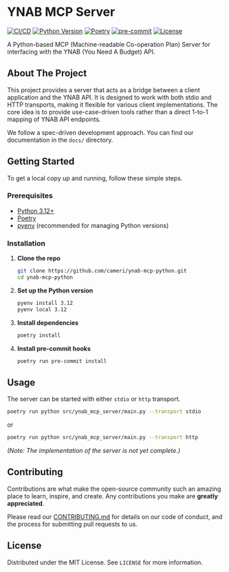 # YNAB MCP Server

[![CI/CD](https://github.com/cameri/ynab-mcp-python/actions/workflows/main.yml/badge.svg)](https://github.com/cameri/ynab-mcp-python/actions/workflows/main.yml)
[![Python Version](https://img.shields.io/badge/python-3.12-blue.svg)](https://www.python.org/downloads/release/python-3120/)
[![Poetry](https://img.shields.io/endpoint?url=https://python-poetry.org/badge/v0.json)](https://python-poetry.org/)
[![pre-commit](https://img.shields.io/badge/pre--commit-enabled-brightgreen?logo=pre-commit&logoColor=white)](https://github.com/pre-commit/pre-commit)
[![License](https://img.shields.io/github/license/cameri/ynab-mcp-python)](https://github.com/cameri/ynab-mcp-python/blob/main/LICENSE)

A Python-based MCP (Machine-readable Co-operation Plan) Server for interfacing with the YNAB (You Need A Budget) API.

## About The Project

This project provides a server that acts as a bridge between a client application and the YNAB API. It is designed to work with both stdio and HTTP transports, making it flexible for various client implementations. The core idea is to provide use-case-driven tools rather than a direct 1-to-1 mapping of YNAB API endpoints.

We follow a spec-driven development approach. You can find our documentation in the `docs/` directory.

## Getting Started

To get a local copy up and running, follow these simple steps.

### Prerequisites

- [Python 3.12+](https://www.python.org/)
- [Poetry](https://python-poetry.org/)
- [pyenv](https://github.com/pyenv/pyenv) (recommended for managing Python versions)

### Installation

1. **Clone the repo**
   ```sh
   git clone https://github.com/cameri/ynab-mcp-python.git
   cd ynab-mcp-python
   ```
1. **Set up the Python version**
   ```sh
   pyenv install 3.12
   pyenv local 3.12
   ```
1. **Install dependencies**
   ```sh
   poetry install
   ```
1. **Install pre-commit hooks**
   ```sh
   poetry run pre-commit install
   ```

## Usage

The server can be started with either `stdio` or `http` transport.

```sh
poetry run python src/ynab_mcp_server/main.py --transport stdio
```

or

```sh
poetry run python src/ynab_mcp_server/main.py --transport http
```

*(Note: The implementation of the server is not yet complete.)*

## Contributing

Contributions are what make the open-source community such an amazing place to learn, inspire, and create. Any contributions you make are **greatly appreciated**.

Please read our [CONTRIBUTING.md](CONTRIBUTING.md) for details on our code of conduct, and the process for submitting pull requests to us.

## License

Distributed under the MIT License. See `LICENSE` for more information.
